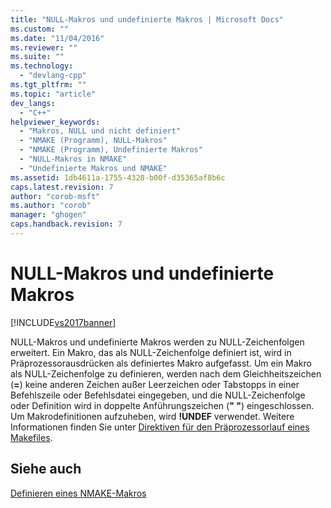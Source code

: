 ```yaml
---
title: "NULL-Makros und undefinierte Makros | Microsoft Docs"
ms.custom: ""
ms.date: "11/04/2016"
ms.reviewer: ""
ms.suite: ""
ms.technology: 
  - "devlang-cpp"
ms.tgt_pltfrm: ""
ms.topic: "article"
dev_langs: 
  - "C++"
helpviewer_keywords: 
  - "Makros, NULL und nicht definiert"
  - "NMAKE (Programm), NULL-Makros"
  - "NMAKE (Programm), Undefinierte Makros"
  - "NULL-Makros in NMAKE"
  - "Undefinierte Makros und NMAKE"
ms.assetid: 1db4611a-1755-4328-b00f-d35365af8b6c
caps.latest.revision: 7
author: "corob-msft"
ms.author: "corob"
manager: "ghogen"
caps.handback.revision: 7
---
```

# NULL-Makros und undefinierte Makros
[!INCLUDE[vs2017banner](../assembler/inline/includes/vs2017banner.md)]

NULL\-Makros und undefinierte Makros werden zu NULL\-Zeichenfolgen erweitert. Ein Makro, das als NULL\-Zeichenfolge definiert ist, wird in Präprozessorausdrücken als definiertes Makro aufgefasst.  Um ein Makro als NULL\-Zeichenfolge zu definieren, werden nach dem Gleichheitszeichen \(**\=**\) keine anderen Zeichen außer Leerzeichen oder Tabstopps in einer Befehlszeile oder Befehlsdatei eingegeben, und die NULL\-Zeichenfolge oder Definition wird in doppelte Anführungszeichen \(**" "**\) eingeschlossen.  Um Makrodefinitionen aufzuheben, wird **\!UNDEF** verwendet. Weitere Informationen finden Sie unter [Direktiven für den Präprozessorlauf eines Makefiles](../build/makefile-preprocessing-directives.md).  
  
## Siehe auch  
 [Definieren eines NMAKE\-Makros](../build/defining-an-nmake-macro.md)